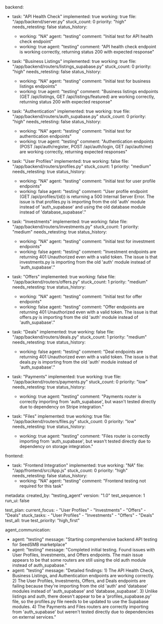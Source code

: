 backend:
  - task: "API Health Check"
    implemented: true
    working: true
    file: "/app/backend/server.py"
    stuck_count: 0
    priority: "high"
    needs_retesting: false
    status_history:
      - working: "NA"
        agent: "testing"
        comment: "Initial test for API health check endpoint"
      - working: true
        agent: "testing"
        comment: "API health check endpoint is working correctly, returning status 200 with expected response"

  - task: "Business Listings"
    implemented: true
    working: true
    file: "/app/backend/routers/listings_supabase.py"
    stuck_count: 0
    priority: "high"
    needs_retesting: false
    status_history:
      - working: "NA"
        agent: "testing"
        comment: "Initial test for business listings endpoints"
      - working: true
        agent: "testing"
        comment: "Business listings endpoints (GET /api/listings, GET /api/listings/featured) are working correctly, returning status 200 with expected response"

  - task: "Authentication"
    implemented: true
    working: true
    file: "/app/backend/routers/auth_supabase.py"
    stuck_count: 0
    priority: "high"
    needs_retesting: false
    status_history:
      - working: "NA"
        agent: "testing"
        comment: "Initial test for authentication endpoints"
      - working: true
        agent: "testing"
        comment: "Authentication endpoints (POST /api/auth/register, POST /api/auth/login, GET /api/auth/me) are working correctly, returning expected responses"

  - task: "User Profiles"
    implemented: true
    working: false
    file: "/app/backend/routers/profiles.py"
    stuck_count: 1
    priority: "medium"
    needs_retesting: true
    status_history:
      - working: "NA"
        agent: "testing"
        comment: "Initial test for user profile endpoints"
      - working: false
        agent: "testing"
        comment: "User profile endpoint (GET /api/profiles/{id}) is returning a 500 Internal Server Error. The issue is that profiles.py is importing from the old 'auth' module instead of 'auth_supabase' and using the old database module instead of 'database_supabase'."

  - task: "Investments"
    implemented: true
    working: false
    file: "/app/backend/routers/investments.py"
    stuck_count: 1
    priority: "medium"
    needs_retesting: true
    status_history:
      - working: "NA"
        agent: "testing"
        comment: "Initial test for investment endpoints"
      - working: false
        agent: "testing"
        comment: "Investment endpoints are returning 401 Unauthorized even with a valid token. The issue is that investments.py is importing from the old 'auth' module instead of 'auth_supabase'."

  - task: "Offers"
    implemented: true
    working: false
    file: "/app/backend/routers/offers.py"
    stuck_count: 1
    priority: "medium"
    needs_retesting: true
    status_history:
      - working: "NA"
        agent: "testing"
        comment: "Initial test for offer endpoints"
      - working: false
        agent: "testing"
        comment: "Offer endpoints are returning 401 Unauthorized even with a valid token. The issue is that offers.py is importing from the old 'auth' module instead of 'auth_supabase'."

  - task: "Deals"
    implemented: true
    working: false
    file: "/app/backend/routers/deals.py"
    stuck_count: 1
    priority: "medium"
    needs_retesting: true
    status_history:
      - working: false
        agent: "testing"
        comment: "Deal endpoints are returning 401 Unauthorized even with a valid token. The issue is that deals.py is importing from the old 'auth' module instead of 'auth_supabase'."

  - task: "Payments"
    implemented: true
    working: true
    file: "/app/backend/routers/payments.py"
    stuck_count: 0
    priority: "low"
    needs_retesting: true
    status_history:
      - working: true
        agent: "testing"
        comment: "Payments router is correctly importing from 'auth_supabase', but wasn't tested directly due to dependency on Stripe integration."

  - task: "Files"
    implemented: true
    working: true
    file: "/app/backend/routers/files.py"
    stuck_count: 0
    priority: "low"
    needs_retesting: true
    status_history:
      - working: true
        agent: "testing"
        comment: "Files router is correctly importing from 'auth_supabase', but wasn't tested directly due to dependency on storage integration."

frontend:
  - task: "Frontend Integration"
    implemented: true
    working: "NA"
    file: "/app/frontend/src/App.js"
    stuck_count: 0
    priority: "high"
    needs_retesting: false
    status_history:
      - working: "NA"
        agent: "testing"
        comment: "Frontend testing not required for this task"

metadata:
  created_by: "testing_agent"
  version: "1.0"
  test_sequence: 1
  run_ui: false

test_plan:
  current_focus:
    - "User Profiles"
    - "Investments"
    - "Offers"
    - "Deals"
  stuck_tasks:
    - "User Profiles"
    - "Investments"
    - "Offers"
    - "Deals"
  test_all: true
  test_priority: "high_first"

agent_communication:
  - agent: "testing"
    message: "Starting comprehensive backend API testing for SeedSMB marketplace"
  - agent: "testing"
    message: "Completed initial testing. Found issues with User Profiles, Investments, and Offers endpoints. The main issue appears to be that some routers are still using the old auth module instead of auth_supabase."
  - agent: "testing"
    message: "Detailed findings: 1) The API Health Check, Business Listings, and Authentication endpoints are working correctly. 2) The User Profiles, Investments, Offers, and Deals endpoints are failing because they're importing from the old 'auth' and 'database' modules instead of 'auth_supabase' and 'database_supabase'. 3) Unlike listings and auth, there doesn't appear to be a 'profiles_supabase.py' file, so the profiles.py file needs to be updated to use the Supabase modules. 4) The Payments and Files routers are correctly importing from 'auth_supabase' but weren't tested directly due to dependencies on external services."
